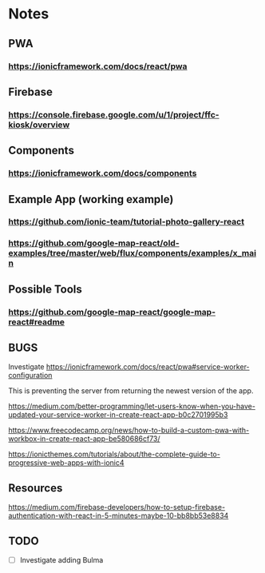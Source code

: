 # Notes

## PWA

### https://ionicframework.com/docs/react/pwa

## Firebase

### https://console.firebase.google.com/u/1/project/ffc-kiosk/overview

## Components

### https://ionicframework.com/docs/components

## Example App (working example)

### https://github.com/ionic-team/tutorial-photo-gallery-react
### https://github.com/google-map-react/old-examples/tree/master/web/flux/components/examples/x_main
## Possible Tools

### https://github.com/google-map-react/google-map-react#readme


## BUGS

Investigate https://ionicframework.com/docs/react/pwa#service-worker-configuration

This is preventing the server from returning the newest version of the app.

https://medium.com/better-programming/let-users-know-when-you-have-updated-your-service-worker-in-create-react-app-b0c2701995b3 

https://www.freecodecamp.org/news/how-to-build-a-custom-pwa-with-workbox-in-create-react-app-be580686cf73/

https://ionicthemes.com/tutorials/about/the-complete-guide-to-progressive-web-apps-with-ionic4

## Resources

https://medium.com/firebase-developers/how-to-setup-firebase-authentication-with-react-in-5-minutes-maybe-10-bb8bb53e8834

## TODO

- [ ] Investigate adding Bulma